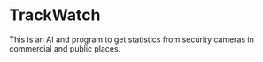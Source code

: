 # TrackWatch
This is an AI and program to get statistics from security cameras in commercial and public places.
